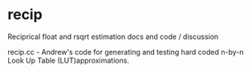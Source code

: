# recip
Reciprical float and rsqrt estimation docs and code / discussion

recip.cc - Andrew's code for generating and testing hard coded n-by-n Look Up Table (LUT)approximations.
 
